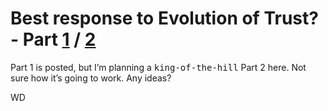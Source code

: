 # Best response to Evolution of Trust? - Part [1] / [2]

Part 1 is posted, but I’m planning a <kbd>king-of-the-hill</kbd> Part 2 here. Not sure how it’s going to work. Any ideas?

WD

[1]: https://codegolf.stackexchange.com/q/235545/username101
[2]: https://codegolf.meta.stackexchange.com/a/23868/username101
